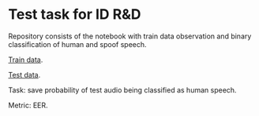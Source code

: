 # Test task for ID R&amp;D

Repository consists of the notebook with train data observation and binary classification of human and spoof speech.

[Train data](https://drive.google.com/file/d/13hVWxm4GbaFUj5SijJIZ40vTPSYnyNxq/view).

[Test data](https://drive.google.com/file/d/1-24PA2Fht7Hd3j40c5LelVsWgWfJhF07/view).

Task: save probability of test audio being classified as human speech.

Metric: EER.
